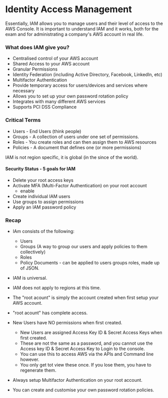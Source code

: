 # Identity Access Management

Essentially, IAM allows you to manage users and their level of access to the AWS Console.
It is important to understand IAM and it works, both for the exam and for administrating a company's AWS account in real life.

### What does IAM give you?
* Centralised control of your AWS account
* Shared Access to your AWS account
* Granular Permissions
* Identity Federation (including Active Directory, Facebook, LinkedIn, etc)
* Multifactor Authentication
* Provide temporary access for users/devices and services where necessary
* Allows you to set up your own password rotation policy
* Integrates with many different AWS services
* Supports PCI DSS Compliance

### Critical Terms
* Users - End Users (think people)
* Groups - A collection of users under one set of permissions.
* Roles - You create roles and can then assign them to AWS resources
* Policies - A document that defines one (or more permissions)

IAM is not region specific, it is global (in the since of the world).

#### Security Status - 5 goals for IAM
* Delete your root access keys
* Activate MFA (Multi-Factor Authentication) on your root account
    * enable
* Create individual IAM users
* Use groups to assign permissions
* Apply an IAM password policy

### Recap
* IAm consists of the following:
    * Users
    * Groups (A way to group our users and apply policies to them collectively)
    * Roles
    * Policy Documents - can be applied to users groups roles, made up of JSON.
    
* IAM  is universal.
* IAM does not apply to regions at this time.
* The "root acount" is simply the account created when first setup your AWS account.
* "root acount" has complete access.
* New Users have NO permissions when first created.
    * New Users are assigned Access Key ID & Secret Access Keys when first created.
    * These are not the same as a password, and you cannot use the Access key ID & Secret Access Key to Login to the console.
    * You can use this to access AWS via the APIs and Command line however.
    * You only get tot view these once. If you lose them, you have to regenerate them.
* Always setup Multifactor Authentication on your root account.
* You can create and customise your own password rotation policies.